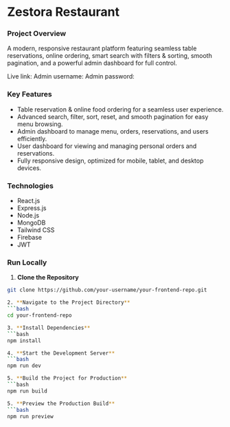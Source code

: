# Zestora Restaurant

### Project Overview
A modern, responsive restaurant platform featuring seamless table reservations, online ordering, smart search with filters & sorting, smooth pagination, and a powerful admin dashboard for full control.

Live link:
Admin username: 
Admin password:


### Key Features

- Table reservation & online food ordering for a seamless user experience.  
- Advanced search, filter, sort, reset, and smooth pagination for easy menu browsing.  
- Admin dashboard to manage menu, orders, reservations, and users efficiently.  
- User dashboard for viewing and managing personal orders and reservations.  
- Fully responsive design, optimized for mobile, tablet, and desktop devices.


### Technologies

- React.js
- Express.js
- Node.js
- MongoDB
- Tailwind CSS
- Firebase
- JWT

### Run Locally

1. **Clone the Repository**
```bash
git clone https://github.com/your-username/your-frontend-repo.git

2. **Navigate to the Project Directory**
```bash
cd your-frontend-repo

3. **Install Dependencies**
```bash
npm install

4. **Start the Development Server**
```bash
npm run dev

5. **Build the Project for Production**
```bash
npm run build

5. **Preview the Production Build**
```bash
npm run preview